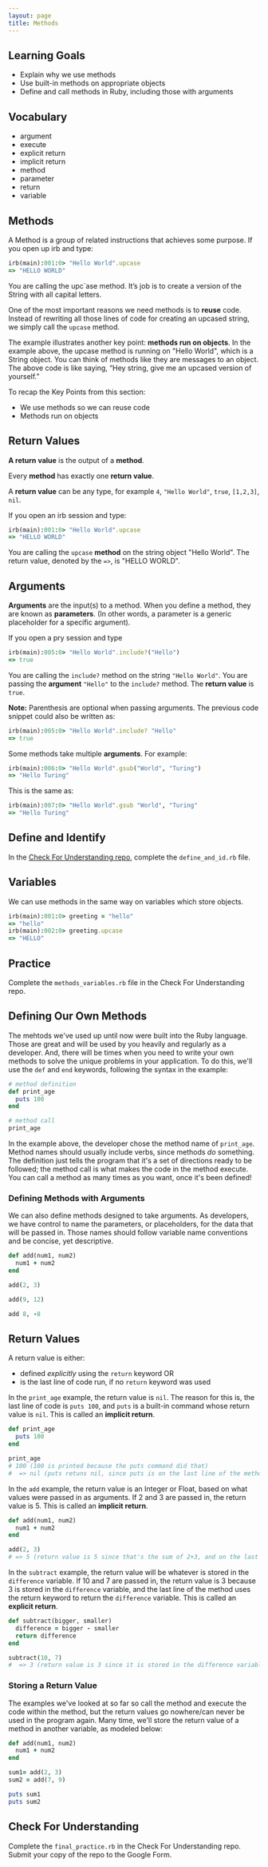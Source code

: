 ```yaml
---
layout: page
title: Methods
---
```


## Learning Goals

- Explain why we use methods
- Use built-in methods on appropriate objects
- Define and call methods in Ruby, including those with arguments

## Vocabulary

- argument
- execute
- explicit return
- implicit return
- method
- parameter
- return
- variable

## Methods

A Method is a group of related instructions that achieves some purpose. If you open up irb and type:

```ruby
irb(main):001:0> "Hello World".upcase
=> "HELLO WORLD"
```

You are calling the upc`ase method. It’s job is to create a version of the String with all capital letters.

One of the most important reasons we need methods is to **reuse** code. Instead of rewriting all those lines of code for creating an upcased string, we simply call the `upcase` method.

The example illustrates another key point: **methods run on objects**. In the example above, the upcase method is running on "Hello World", which is a String object. You can think of methods like they are messages to an object. The above code is like saying, “Hey string, give me an upcased version of yourself.”

To recap the Key Points from this section:
- We use methods so we can reuse code
- Methods run on objects

## Return Values

**A return value** is the output of a **method**.

Every **method** has exactly one **return value**.

A **return value** can be any type, for example `4`, `"Hello World"`, `true`, `[1,2,3]`, `nil`.

If you open an irb session and type:

```ruby
irb(main):001:0> "Hello World".upcase
=> "HELLO WORLD"
```

You are calling the `upcase` **method** on the string object "Hello World". The return value, denoted by the `=>`, is "HELLO WORLD".

## Arguments

**Arguments** are the input(s) to a method. When you define a method, they are known as **parameters**. (In other words, a parameter is a generic placeholder for a specific argument).

If you open a pry session and type

```ruby
irb(main):005:0> "Hello World".include?("Hello")
=> true
```

You are calling the `include?` method on the string `"Hello World"`. You are passing the **argument** `"Hello"` to the `include?` method. The **return value** is `true`.

**Note:** Parenthesis are optional when passing arguments. The previous code snippet could also be written as:

```ruby
irb(main):005:0> "Hello World".include? "Hello"
=> true
```

Some methods take multiple **arguments**. For example:

```ruby
irb(main):006:0> "Hello World".gsub("World", "Turing")
=> "Hello Turing"
```

This is the same as:

```ruby
irb(main):007:0> "Hello World".gsub "World", "Turing"
=> "Hello Turing"
```

## Define and Identify

In the [Check For Understanding repo](https://github.com/turingschool/methods_cfu_am0/blob/main/self_eval.md), complete the `define_and_id.rb` file.

## Variables

We can use methods in the same way on variables which store objects.

```ruby
irb(main):001:0> greeting = "hello"
=> "hello"
irb(main):002:0> greeting.upcase
=> "HELLO"
```

## Practice

Complete the `methods_variables.rb` file in the Check For Understanding repo.

## Defining Our Own Methods

The mehtods we've used up until now were built into the Ruby language. Those are great and will be used by you heavily and regularly as a developer. And, there will be times when you need to write your own methods to solve the unique problems in your application. To do this, we'll use the `def` and `end` keywords, following the syntax in the example:

```ruby
# method definition
def print_age
  puts 100
end

# method call
print_age
```

In the example above, the developer chose the method name of `print_age`. Method names should usually include verbs, since methods _do_ something. The definition just tells the program that it's a set of directions ready to be followed; the method call is what makes the code in the method execute. You can call a method as many times as you want, once it's been defined!

### Defining Methods with Arguments

We can also define methods designed to take arguments. As developers, we have control to name the parameters, or placeholders, for the data that will be passed in. Those names should follow variable name conventions and be concise, yet descriptive.

```ruby
def add(num1, num2)
  num1 + num2
end

add(2, 3)

add(9, 12)

add 8, -8
```

## Return Values

A return value is either:

- defined _explicitly_ using the `return` keyword OR
- is the last line of code run, if no `return` keyword was used

In the `print_age` example, the return value is `nil`. The reason for this is, the last line of code is `puts 100`, and `puts` is a built-in command whose return value is `nil`. This is called an **implicit return**.

```ruby
def print_age
  puts 100
end

print_age
# 100 (100 is printed because the puts command did that)
#  => nil (puts retuns nil, since puts is on the last line of the method, the return value of the method is nil)
```

In the `add` example, the return value is an Integer or Float, based on what values were passed in as arguments. If 2 and 3 are passed in, the return value is 5. This is called an **implicit return**.

```ruby
def add(num1, num2)
  num1 + num2
end

add(2, 3)
# => 5 (return value is 5 since that's the sum of 2+3, and on the last line of the method)
```

In the `subtract` example, the return value will be whatever is stored in the `difference` variable. If 10 and 7 are passed in, the return value is 3 because 3 is stored in the `difference` variable, and the last line of the method uses the return keyword to return the `difference` variable. This is called an **explicit return**.

```ruby
def subtract(bigger, smaller)
  difference = bigger - smaller
  return difference
end

subtract(10, 7)
#  => 3 (return value is 3 since it is stored in the difference variable, and the last line of the method uses the return keyword)
```

### Storing a Return Value

The examples we've looked at so far so call the method and execute the code within the method, but the return values go nowhere/can never be used in the program again. Many time, we'll store the return value of a method in another variable, as modeled below:

```ruby
def add(num1, num2)
  num1 + num2
end

sum1= add(2, 3)
sum2 = add(7, 9)

puts sum1
puts sum2
```

## Check For Understanding

Complete the `final_practice.rb` in the Check For Understanding repo. Submit your copy of the repo to the Google Form.

<br><br><br>